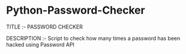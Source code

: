 # Python-Password-Checker


TITLE :- PASSWORD CHECKER

DESCRIPTION :- Script to check how many times a password has been hacked using Password API
